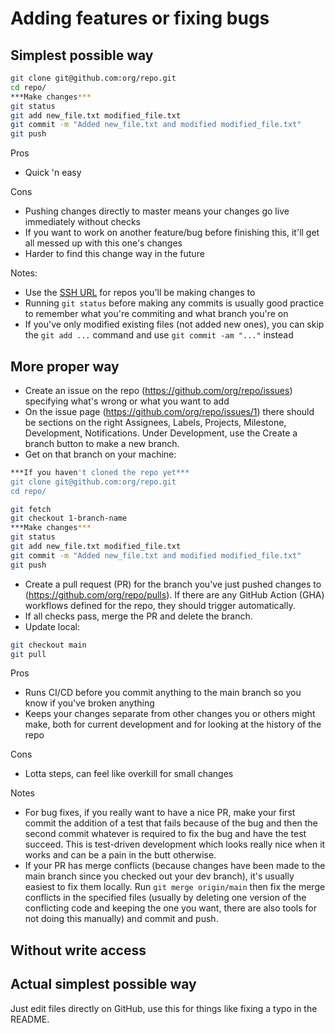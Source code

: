 # Adding features or fixing bugs

## Simplest possible way

```bash
git clone git@github.com:org/repo.git
cd repo/
***Make changes***
git status
git add new_file.txt modified_file.txt
git commit -m "Added new_file.txt and modified modified_file.txt"
git push
```

Pros
- Quick 'n easy

Cons
- Pushing changes directly to master means your changes go live immediately without checks
- If you want to work on another feature/bug before finishing this, it'll get all messed up with this one's changes
- Harder to find this change way in the future

Notes:
- Use the [SSH URL](https://docs.github.com/en/authentication/connecting-to-github-with-ssh/adding-a-new-ssh-key-to-your-github-account) for repos you'll be making changes to
- Running `git status` before making any commits is usually good practice to remember what you're commiting and what branch you're on
- If you've only modified existing files (not added new ones), you can skip the `git add ...` command and use `git commit -am "..."` instead

## More proper way

- Create an issue on the repo (https://github.com/org/repo/issues) specifying what's wrong or what you want to add
- On the issue page (https://github.com/org/repo/issues/1) there should be sections on the right Assignees, Labels, Projects, Milestone, Development, Notifications. Under Development, use the Create a branch button to make a new branch.
- Get on that branch on your machine:

```bash
***If you haven't cloned the repo yet***
git clone git@github.com:org/repo.git
cd repo/
```

```bash
git fetch
git checkout 1-branch-name
***Make changes***
git status
git add new_file.txt modified_file.txt
git commit -m "Added new_file.txt and modified modified_file.txt"
git push
```

- Create a pull request (PR) for the branch you've just pushed changes to (https://github.com/org/repo/pulls). If there are any GitHub Action (GHA) workflows defined for the repo, they should trigger automatically.
- If all checks pass, merge the PR and delete the branch.
- Update local:

```bash
git checkout main
git pull
```

Pros

- Runs CI/CD before you commit anything to the main branch so you know if you've broken anything
- Keeps your changes separate from other changes you or others might make, both for current development and for looking at the history of the repo

Cons

- Lotta steps, can feel like overkill for small changes

Notes

- For bug fixes, if you really want to have a nice PR, make your first commit the addition of a test that fails because of the bug and then the second commit whatever is required to fix the bug and have the test succeed. This is test-driven development which looks really nice when it works and can be a pain in the butt otherwise.
- If your PR has merge conflicts (because changes have been made to the main branch since you checked out your dev branch), it's usually easiest to fix them locally. Run `git merge origin/main` then fix the merge conflicts in the specified files (usually by deleting one version of the conflicting code and keeping the one you want, there are also tools for not doing this manually) and commit and push.

## Without write access



## Actual simplest possible way

Just edit files directly on GitHub, use this for things like fixing a typo in the README.
